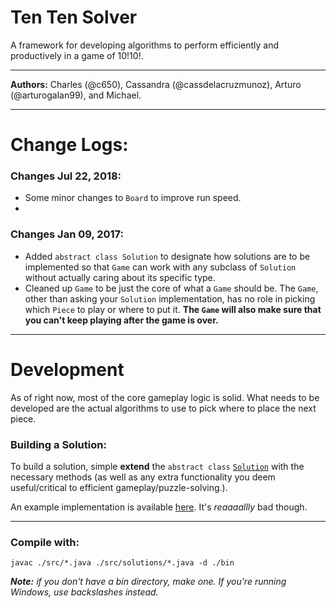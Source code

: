# Ten Ten Solver

A framework for developing algorithms to perform efficiently and productively in a game of 10!10!.

---
**Authors:** Charles (@c650), Cassandra (@cassdelacruzmunoz), Arturo (@arturogalan99), and Michael.

---
# Change Logs:

### Changes Jul 22, 2018:

* Some minor changes to `Board` to improve run speed.
* 


### Changes Jan 09, 2017:

* Added `abstract class Solution` to designate how solutions are to be implemented so that
`Game` can work with any subclass of `Solution` without actually caring about its specific type.
* Cleaned up `Game` to be just the core of what a `Game` should be. The `Game`, other than asking your `Solution` implementation,
has no role in picking which `Piece` to play or where to put it. **The `Game` will also make sure that you can't keep playing after the game is over.**

---
# Development

As of right now, most of the core gameplay logic is solid. What needs to be developed are the actual algorithms to use to pick where to place the next piece.

### Building a Solution:

To build a solution, simple **extend** the `abstract class` [`Solution`](/src/Solution.java) with the necessary methods (as well as any extra functionality you deem useful/critical to efficient gameplay/puzzle-solving.).

An example implementation is available [here](/src/solutions/MySolution.java). It's _reaaaallly_ bad though.

---
### Compile with:

	javac ./src/*.java ./src/solutions/*.java -d ./bin

***Note:*** _if you don't have a bin directory, make one. If you're running Windows, use backslashes instead._
